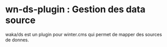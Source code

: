 # wn-ds-plugin :  Gestion des data source
waka/ds est un plugin pour winter.cms qui permet de mapper des sources de donnes. 